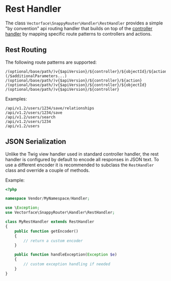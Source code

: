 # Rest Handler

The class `Vectorface\SnappyRouter\Handler\RestHandler` provides a simple
"by convention" api routing handler that builds on top of the
[controller handler](/handlers/controller_handler) by mapping specific route
patterns to controllers and actions.

## Rest Routing

The following route patterns are supported:

```
/(optional/base/path/)v{$apiVersion}/${controller}/${objectId}/${action}(/$additionalParameters...)
/(optional/base/path/)v{$apiVersion}/${controller}/${action}
/(optional/base/path/)v{$apiVersion}/${controller}/${objectId}
/(optional/base/path/)v{$apiVersion}/${controller}
```

Examples:

```
/api/v1.2/users/1234/save/relationships
/api/v1.2/users/1234/save
/api/v1.2/users/search
/api/v1.2/users/1234
/api/v1.2/users
```

## JSON Serialization

Unlike the Twig view handler used in standard controller handler, the rest
handler is configured by default to encode all responses in JSON text. To
use a different encoder it is recommended to subclass the `RestHandler` class
and override a couple of methods.

Example:

```php
<?php

namespace Vendor/MyNamespace/Handler;

use \Exception;
use Vectorface\SnappyRouter\Handler\RestHandler;

class MyRestHandler extends RestHandler
{
    public function getEncoder()
    {
        // return a custom encoder
    }

    public function handleException(Exception $e)
    {
        // custom exception handling if needed
    }
}
```

